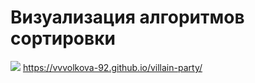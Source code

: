 # Визуализация алгоритмов сортировки
![](./src/images/main.jpg)
https://vvvolkova-92.github.io/villain-party/
